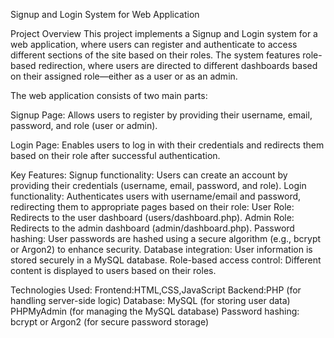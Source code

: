 Signup and Login System for Web Application

Project Overview
This project implements a Signup and Login system for a web application, where users can register and authenticate to access different sections of the site based on their roles. The system features role-based redirection, where users are directed to different dashboards based on their assigned role—either as a user or as an admin.

The web application consists of two main parts:

Signup Page: Allows users to register by providing their username, email, password, and role (user or admin).

Login Page: Enables users to log in with their credentials and redirects them based on their role after successful authentication.

Key Features:
Signup functionality: Users can create an account by providing their credentials (username, email, password, and role).
Login functionality: Authenticates users with username/email and password, redirecting them to appropriate pages based on their role:
User Role: Redirects to the user dashboard (users/dashboard.php).
Admin Role: Redirects to the admin dashboard (admin/dashboard.php).
Password hashing: User passwords are hashed using a secure algorithm (e.g., bcrypt or Argon2) to enhance security.
Database integration: User information is stored securely in a MySQL database.
Role-based access control: Different content is displayed to users based on their roles.

Technologies Used:
Frontend:HTML,CSS,JavaScript
Backend:PHP (for handling server-side logic)
Database:
MySQL (for storing user data)
PHPMyAdmin (for managing the MySQL database)
Password hashing: bcrypt or Argon2 (for secure password storage)
